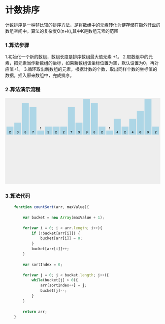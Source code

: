 # 计数排序

计数排序是一种非比较的排序方法，是将数组中的元素转化为健存储在额外开盘的数组空间中。算法的复杂度O(n+k),其中K是数组元素的范围

### 1.算法步骤
1.初始化一个新的数组，数组长度是排序数组最大值元素 +1。
2.取数组中的元素，把元素当作新数组的坐标，如果新数组该坐标位置为空，默认设置为0，再对应值+1。
3.循环取出新数组的元素，根据计数的个数，取出同样个数的坐标值的数据，插入原来数组中，完成排序。

### 2.算法演示流程

![、count Sort](https://raw.githubusercontent.com/FlameDream/Learn_Algorithm/main/resource/countingSort_img.gif)

### 3.算法代码
```javascript
	function countSort(arr, maxValue){
		
		var bucket = new Array(maxValue + 1);
		
		for(var i = 0; i < arr.length; i++){
			if (!bucket[arr[i]]) {
				bucket[arr[i]] = 0;
			}
			bucket[arr[i]]++;
		}

		var sortIndex = 0;

		for(var j = 0; j < bucket.length; j++){
			while(bucket[j] > 0){
				arr[sortIndex++] = j;
				bucket[j]--;
			}
		}

		return arr;
	}


```
